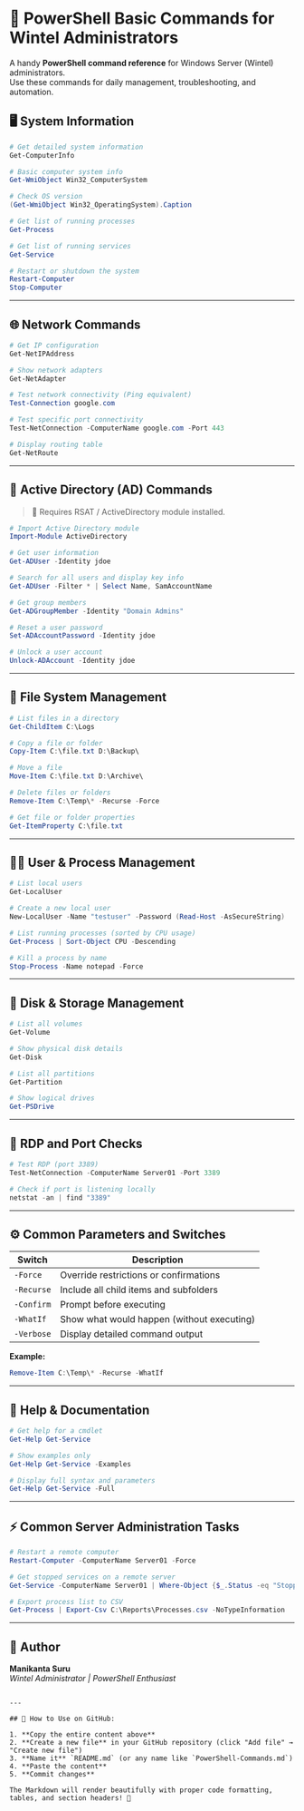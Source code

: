 # 🧰 PowerShell Basic Commands for Wintel Administrators

A handy **PowerShell command reference** for Windows Server (Wintel) administrators.  
Use these commands for daily management, troubleshooting, and automation.


## 🖥️ System Information

```powershell
# Get detailed system information
Get-ComputerInfo

# Basic computer system info
Get-WmiObject Win32_ComputerSystem

# Check OS version
(Get-WmiObject Win32_OperatingSystem).Caption

# Get list of running processes
Get-Process

# Get list of running services
Get-Service

# Restart or shutdown the system
Restart-Computer
Stop-Computer
```

---

## 🌐 Network Commands

```powershell
# Get IP configuration
Get-NetIPAddress

# Show network adapters
Get-NetAdapter

# Test network connectivity (Ping equivalent)
Test-Connection google.com

# Test specific port connectivity
Test-NetConnection -ComputerName google.com -Port 443

# Display routing table
Get-NetRoute
```

---

## 🔐 Active Directory (AD) Commands

> 🧩 Requires RSAT / ActiveDirectory module installed.

```powershell
# Import Active Directory module
Import-Module ActiveDirectory

# Get user information
Get-ADUser -Identity jdoe

# Search for all users and display key info
Get-ADUser -Filter * | Select Name, SamAccountName

# Get group members
Get-ADGroupMember -Identity "Domain Admins"

# Reset a user password
Set-ADAccountPassword -Identity jdoe

# Unlock a user account
Unlock-ADAccount -Identity jdoe
```

---

## 💾 File System Management

```powershell
# List files in a directory
Get-ChildItem C:\Logs

# Copy a file or folder
Copy-Item C:\file.txt D:\Backup\

# Move a file
Move-Item C:\file.txt D:\Archive\

# Delete files or folders
Remove-Item C:\Temp\* -Recurse -Force

# Get file or folder properties
Get-ItemProperty C:\file.txt
```

---

## 🧑‍💻 User & Process Management

```powershell
# List local users
Get-LocalUser

# Create a new local user
New-LocalUser -Name "testuser" -Password (Read-Host -AsSecureString)

# List running processes (sorted by CPU usage)
Get-Process | Sort-Object CPU -Descending

# Kill a process by name
Stop-Process -Name notepad -Force
```

---

## 💽 Disk & Storage Management

```powershell
# List all volumes
Get-Volume

# Show physical disk details
Get-Disk

# List all partitions
Get-Partition

# Show logical drives
Get-PSDrive
```

---

## 🧩 RDP and Port Checks

```powershell
# Test RDP (port 3389)
Test-NetConnection -ComputerName Server01 -Port 3389

# Check if port is listening locally
netstat -an | find "3389"
```

---

## ⚙️ Common Parameters and Switches

| Switch     | Description                                |
| ---------- | ------------------------------------------ |
| `-Force`   | Override restrictions or confirmations     |
| `-Recurse` | Include all child items and subfolders     |
| `-Confirm` | Prompt before executing                    |
| `-WhatIf`  | Show what would happen (without executing) |
| `-Verbose` | Display detailed command output            |

**Example:**

```powershell
Remove-Item C:\Temp\* -Recurse -WhatIf
```

---

## 📘 Help & Documentation

```powershell
# Get help for a cmdlet
Get-Help Get-Service

# Show examples only
Get-Help Get-Service -Examples

# Display full syntax and parameters
Get-Help Get-Service -Full
```

---

## ⚡ Common Server Administration Tasks

```powershell
# Restart a remote computer
Restart-Computer -ComputerName Server01 -Force

# Get stopped services on a remote server
Get-Service -ComputerName Server01 | Where-Object {$_.Status -eq "Stopped"}

# Export process list to CSV
Get-Process | Export-Csv C:\Reports\Processes.csv -NoTypeInformation
```

---

## 🧾 Author

**Manikanta Suru**  
*Wintel Administrator | PowerShell Enthusiast*
```

---

## 📁 How to Use on GitHub:

1. **Copy the entire content above**
2. **Create a new file** in your GitHub repository (click "Add file" → "Create new file")
3. **Name it** `README.md` (or any name like `PowerShell-Commands.md`)
4. **Paste the content**
5. **Commit changes**

The Markdown will render beautifully with proper code formatting, tables, and section headers! 🚀
